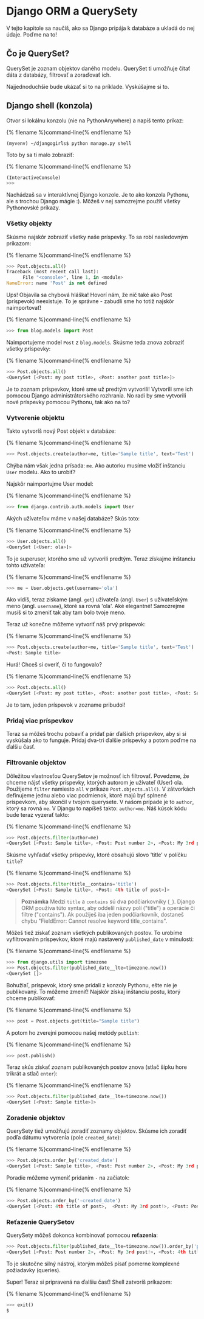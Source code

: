 # Django ORM a QuerySety

V tejto kapitole sa naučíš, ako sa Django pripája k databáze a ukladá do nej údaje. Poďme na to!

## Čo je QuerySet?

QuerySet je zoznam objektov daného modelu. QuerySet ti umožňuje čítať dáta z databázy, filtrovať a zoraďovať ich.

Najjednoduchšie bude ukázať si to na príklade. Vyskúšajme si to.

## Django shell (konzola)

Otvor si lokálnu konzolu (nie na PythonAnywhere) a napíš tento príkaz:

{% filename %}command-line{% endfilename %}

    (myvenv) ~/djangogirls$ python manage.py shell
    

Toto by sa ti malo zobraziť:

{% filename %}command-line{% endfilename %}

```python
(InteractiveConsole)
>>>
```

Nachádzaš sa v interaktívnej Django konzole. Je to ako konzola Pythonu, ale s trochou Django mágie :). Môžeš v nej samozrejme použiť všetky Pythonovské príkazy.

### Všetky objekty

Skúsme najskôr zobraziť všetky naše príspevky. To sa robí nasledovným príkazom:

{% filename %}command-line{% endfilename %}

```python
>>> Post.objects.all()
Traceback (most recent call last):
      File "<console>", line 1, in <module>
NameError: name 'Post' is not defined
```

Ups! Objavila sa chybová hláška! Hovorí nám, že nič také ako Post (príspevok) neexistuje. To je správne - zabudli sme ho totiž najskôr naimportovať!

{% filename %}command-line{% endfilename %}

```python
>>> from blog.models import Post
```

Naimportujeme model `Post` z `blog.models`. Skúsme teda znova zobraziť všetky príspevky:

{% filename %}command-line{% endfilename %}

```python
>>> Post.objects.all()
<QuerySet [<Post: my post title>, <Post: another post title>]>
```

Je to zoznam príspevkov, ktoré sme už predtým vytvorili! Vytvorili sme ich pomocou Django administrátorského rozhrania. No radi by sme vytvorili nové príspevky pomocou Pythonu, tak ako na to?

### Vytvorenie objektu

Takto vytvoríš nový Post objekt v databáze:

{% filename %}command-line{% endfilename %}

```python
>>> Post.objects.create(author=me, title='Sample title', text='Test')
```

Chýba nám však jedna prísada: `me`. Ako autorku musíme vložiť inštanciu `User` modelu. Ako to urobiť?

Najskôr naimportujme User model:

{% filename %}command-line{% endfilename %}

```python
>>> from django.contrib.auth.models import User
```

Akých užívateľov máme v našej databáze? Skús toto:

{% filename %}command-line{% endfilename %}

```python
>>> User.objects.all()
<QuerySet [<User: ola>]>
```

To je superuser, ktorého sme už vytvorili predtým. Teraz získajme inštanciu tohto užívateľa:

{% filename %}command-line{% endfilename %}

```python
>>> me = User.objects.get(username='ola')
```

Ako vidíš, teraz získame (angl. `get`) užívateľa (angl. `User`) s užívateľským meno (angl. `username`), ktoré sa rovná 'ola'. Aké elegantné! Samozrejme musíš si to zmeniť tak aby tam bolo tvoje meno.

Teraz už konečne môžeme vytvoriť náš prvý príspevok:

{% filename %}command-line{% endfilename %}

```python
>>> Post.objects.create(author=me, title='Sample title', text='Test')
<Post: Sample title>
```

Hurá! Chceš si overiť, či to fungovalo?

{% filename %}command-line{% endfilename %}

```python
>>> Post.objects.all()
<QuerySet [<Post: my post title>, <Post: another post title>, <Post: Sample title>]>
```

Je to tam, jeden príspevok v zozname pribudol!

### Pridaj viac príspevkov

Teraz sa môžeš trochu pobaviť a pridať pár ďalších príspevkov, aby si si vyskúšala ako to funguje. Pridaj dva-tri ďalšie príspevky a potom poďme na ďalšiu časť.

### Filtrovanie objektov

Dôležitou vlastnosťou QuerySetov je možnosť ich filtrovať. Povedzme, že chceme nájsť všetky príspevky, ktorých autorom je užívateľ (User) ola. Použijeme `filter` namiesto `all` v príkaze `Post.objects.all()`. V zátvorkách definujeme jednu alebo viac podmienok, ktoré majú byť splnené príspevkom, aby skončil v tvojom querysete. V našom prípade je to `author`, ktorý sa rovná `me`. V Djangu to napíšeš takto: `author=me`. Náš kúsok kódu bude teraz vyzerať takto:

{% filename %}command-line{% endfilename %}

```python
>>> Post.objects.filter(author=me)
<QuerySet [<Post: Sample title>, <Post: Post number 2>, <Post: My 3rd post!>, <Post: 4th title of post>]>
```

Skúsme vyhľadať všetky príspevky, ktoré obsahujú slovo 'title' v políčku `title`?

{% filename %}command-line{% endfilename %}

```python
>>> Post.objects.filter(title__contains='title')
<QuerySet [<Post: Sample title>, <Post: 4th title of post>]>
```

> **Poznámka** Medzi `title` a `contains` sú dva podčiarkovníky (`_`). Django ORM používa túto syntax, aby oddelil názvy polí ("title") a operácie či filtre ("contains"). Ak použiješ iba jeden podčiarkovník, dostaneš chybu "FieldError: Cannot resolve keyword title_contains".

Môžeš tiež získať zoznam všetkých publikovaných postov. To urobíme vyfiltrovaním príspevkov, ktoré majú nastavený `published_date` v minulosti:

{% filename %}command-line{% endfilename %}

```python
>>> from django.utils import timezone
>>> Post.objects.filter(published_date__lte=timezone.now())
<QuerySet []>
```

Bohužiaľ, príspevok, ktorý sme pridali z konzoly Pythonu, ešte nie je publikovaný. To môžeme zmeniť! Najskôr získaj inštanciu postu, ktorý chceme publikovať:

{% filename %}command-line{% endfilename %}

```python
>>> post = Post.objects.get(title="Sample title")
```

A potom ho zverejni pomocou našej metódy `publish`:

{% filename %}command-line{% endfilename %}

```python
>>> post.publish()
```

Teraz skús získať zoznam publikovaných postov znova (stlač šípku hore trikrát a stlač `enter`):

{% filename %}command-line{% endfilename %}

```python
>>> Post.objects.filter(published_date__lte=timezone.now())
<QuerySet [<Post: Sample title>]>
```

### Zoradenie objektov

QuerySety tiež umožňujú zoradiť zoznamy objektov. Skúsme ich zoradiť podľa dátumu vytvorenia (pole `created_date`):

{% filename %}command-line{% endfilename %}

```python
>>> Post.objects.order_by('created_date')
<QuerySet [<Post: Sample title>, <Post: Post number 2>, <Post: My 3rd post!>, <Post: 4th title of post>]>
```

Poradie môžeme vymeniť pridaním `-` na začiatok:

{% filename %}command-line{% endfilename %}

```python
>>> Post.objects.order_by('-created_date')
<QuerySet [<Post: 4th title of post>,  <Post: My 3rd post!>, <Post: Post number 2>, <Post: Sample title>]>
```

### Reťazenie QuerySetov

QuerySety môžeš dokonca kombinovať pomocou **reťazenia**:

```python
>>> Post.objects.filter(published_date__lte=timezone.now()).order_by('published_date')
<QuerySet [<Post: Post number 2>, <Post: My 3rd post!>, <Post: 4th title of post>, <Post: Sample title>]>
```

To je skutočne silný nástroj, ktorým môžeš písať pomerne komplexné požiadavky (queries).

Super! Teraz si pripravená na ďalšiu časť! Shell zatvoríš príkazom:

{% filename %}command-line{% endfilename %}

```python
>>> exit()
$
```